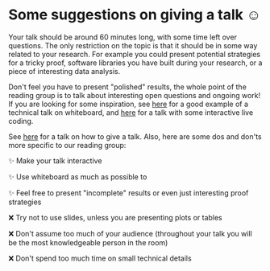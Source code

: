# Some suggestions on giving a talk ☺

Your talk should be around 60 minutes long, with some time left over questions. The only restriction on the topic is that it should be in some way related to your research. For example you could present potential strategies for a tricky proof, software libraries you have built during your research, or a piece of interesting data analysis. 

Don't feel you have to present "polished" results, the whole point of the reading group is to talk about interesting open questions and ongoing work! If you are looking for some inspiration, see [here](https://www.youtube.com/watch?v=YE8NIszVkKE) for a good example of a technical talk on whiteboard, and [here](https://www.youtube.com/watch?v=l812pUnKxME) for a talk with some interactive live coding.

See [here](https://www.youtube.com/watch?v=sT_-owjKIbA&t=364s) for a talk on how to give a talk. Also, here are some dos and don'ts more specific to our reading group:

✨ Make your talk interactive

✨ Use whiteboard as much as possible to  

✨ Feel free to present "incomplete" results or even just interesting proof strategies


❌ Try not to use slides, unless you are presenting plots or tables

❌ Don't assume too much of your audience (throughout your talk you will be the most knowledgeable person in the room)

❌ Don't spend too much time on small technical details
